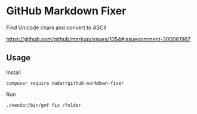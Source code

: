 # GitHub Markdown Fixer

Find Unicode chars and convert to ASCII

https://github.com/github/markup/issues/1054#issuecomment-300061967

## Usage

Install

```
composer require nadar/github-markdown-fixer
```

Run

```sh
./vendor/bin/gmf fix /folder
```